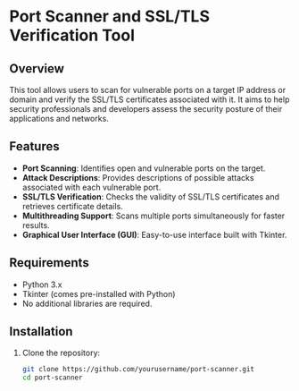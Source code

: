 # Port Scanner and SSL/TLS Verification Tool

## Overview

This tool allows users to scan for vulnerable ports on a target IP address or domain and verify the SSL/TLS certificates associated with it. It aims to help security professionals and developers assess the security posture of their applications and networks.

## Features

- **Port Scanning**: Identifies open and vulnerable ports on the target.
- **Attack Descriptions**: Provides descriptions of possible attacks associated with each vulnerable port.
- **SSL/TLS Verification**: Checks the validity of SSL/TLS certificates and retrieves certificate details.
- **Multithreading Support**: Scans multiple ports simultaneously for faster results.
- **Graphical User Interface (GUI)**: Easy-to-use interface built with Tkinter.

## Requirements

- Python 3.x
- Tkinter (comes pre-installed with Python)
- No additional libraries are required.

## Installation

1. Clone the repository:
   ```bash
   git clone https://github.com/yourusername/port-scanner.git
   cd port-scanner
